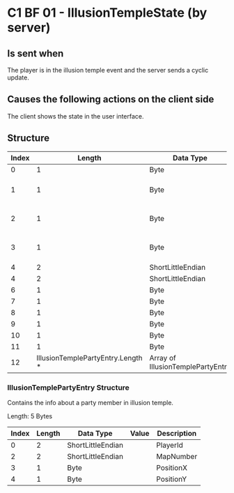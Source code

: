 # C1 BF 01 - IllusionTempleState (by server)

## Is sent when

The player is in the illusion temple event and the server sends a cyclic update.

## Causes the following actions on the client side

The client shows the state in the user interface.

## Structure

| Index | Length | Data Type | Value | Description |
|-------|--------|-----------|-------|-------------|
| 0 | 1 |   Byte   | 0xC1  | [Packet type](PacketTypes.md) |
| 1 | 1 |    Byte   |      | Packet header - length of the packet |
| 2 | 1 |    Byte   | 0xBF  | Packet header - packet type identifier |
| 3 | 1 |    Byte   | 0x01  | Packet header - sub packet type identifier |
| 4 | 2 | ShortLittleEndian |  | RemainingSeconds |
| 4 | 2 | ShortLittleEndian |  | PlayerIndex |
| 6 | 1 | Byte |  | PositionX |
| 7 | 1 | Byte |  | PositionY |
| 8 | 1 | Byte |  | Team1Points |
| 9 | 1 | Byte |  | Team2Points |
| 10 | 1 | Byte |  | MyTeam |
| 11 | 1 | Byte |  | PartyCount |
| 12 | IllusionTemplePartyEntry.Length *  | Array of IllusionTemplePartyEntry |  | PartyMembers |

### IllusionTemplePartyEntry Structure

Contains the info about a party member in illusion temple.

Length: 5 Bytes

| Index | Length | Data Type | Value | Description |
|-------|--------|-----------|-------|-------------|
| 0 | 2 | ShortLittleEndian |  | PlayerId |
| 2 | 2 | ShortLittleEndian |  | MapNumber |
| 3 | 1 | Byte |  | PositionX |
| 4 | 1 | Byte |  | PositionY |